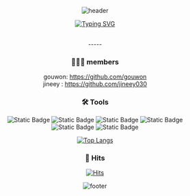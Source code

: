 <div align="center">

![header](https://capsule-render.vercel.app/api?type=waving&height=150&color=90B1DB&section=header&text=loti:%20IT%20service%20for%20Law&fontSize=30&animation=blink&fontColor=ffffff&&fontAlignY=35)

[![Typing SVG](https://readme-typing-svg.demolab.com?font=Fira+Code&weight=100&duration=3000&color=3387F7&center=true&vCenter=true&multiline=true&width=800&lines=We+make+it+easy+for+you+to+focus+on+development%F0%9F%94%A5)](https://git.io/typing-svg)

<br>
-----

### 🧑🏻‍💻 members
gouwon: https://github.com/gouwon <br>
jineey : https://github.com/jineey030

### 🛠️ Tools 
![Static Badge](https://img.shields.io/badge/IntelliJ-000000?style=flat&logo=intellijidea&logoColor=white)
![Static Badge](https://img.shields.io/badge/Python-3776AB?style=flat&logo=python&logoColor=white)
![Static Badge](https://img.shields.io/badge/Java-ED8B00?style=flat&logo=openjdk&logoColor=white)
![Static Badge](https://img.shields.io/badge/React-61DAFB?style=flat&logo=React&logoColor=white)
![Static Badge](https://img.shields.io/badge/SpringBoot-6DB33F?style=flat&logo=springboot&logoColor=white)
![Static Badge](https://img.shields.io/badge/github-181717?style=flat&logo=github&logoColor=white)

[![Top Langs](https://github-readme-stats.vercel.app/api/top-langs/?username=w8jinify&langs_count=8)](https://github.com/w8jinify/github-readme-stats)

### 👀 Hits
[![Hits](https://hits.seeyoufarm.com/api/count/incr/badge.svg?url=https%3A%2F%2Fgithub.com%2Fw8jinify&count_bg=%2368BA29&title_bg=%23555555&icon=github.svg&icon_color=%23E7E7E7&title=hits&edge_flat=false)](https://hits.seeyoufarm.com)

![footer](https://capsule-render.vercel.app/api?section=footer&height=150&type=waving&color=90B1DB&animation=blink)

</div>
